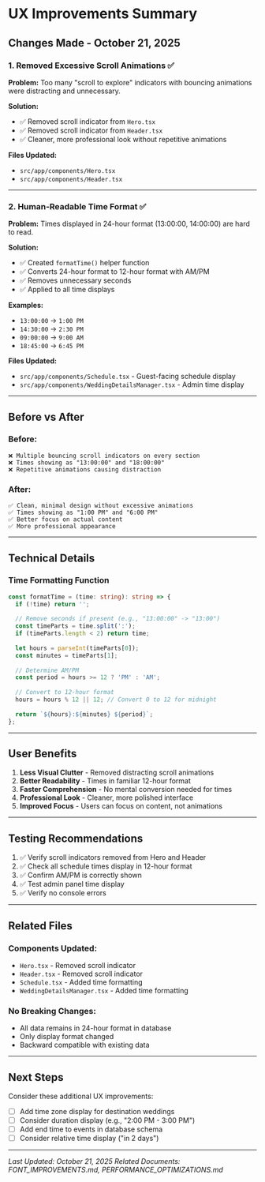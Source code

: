 # UX Improvements Summary

## Changes Made - October 21, 2025

### 1. Removed Excessive Scroll Animations ✅

**Problem:** Too many "scroll to explore" indicators with bouncing animations were distracting and unnecessary.

**Solution:**
- ✅ Removed scroll indicator from `Hero.tsx`
- ✅ Removed scroll indicator from `Header.tsx`
- ✅ Cleaner, more professional look without repetitive animations

**Files Updated:**
- `src/app/components/Hero.tsx`
- `src/app/components/Header.tsx`

---

### 2. Human-Readable Time Format ✅

**Problem:** Times displayed in 24-hour format (13:00:00, 14:00:00) are hard to read.

**Solution:**
- ✅ Created `formatTime()` helper function
- ✅ Converts 24-hour format to 12-hour format with AM/PM
- ✅ Removes unnecessary seconds
- ✅ Applied to all time displays

**Examples:**
- `13:00:00` → `1:00 PM`
- `14:30:00` → `2:30 PM`
- `09:00:00` → `9:00 AM`
- `18:45:00` → `6:45 PM`

**Files Updated:**
- `src/app/components/Schedule.tsx` - Guest-facing schedule display
- `src/app/components/WeddingDetailsManager.tsx` - Admin time display

---

## Before vs After

### Before:
```
❌ Multiple bouncing scroll indicators on every section
❌ Times showing as "13:00:00" and "18:00:00"
❌ Repetitive animations causing distraction
```

### After:
```
✅ Clean, minimal design without excessive animations
✅ Times showing as "1:00 PM" and "6:00 PM"
✅ Better focus on actual content
✅ More professional appearance
```

---

## Technical Details

### Time Formatting Function
```typescript
const formatTime = (time: string): string => {
  if (!time) return '';
  
  // Remove seconds if present (e.g., "13:00:00" -> "13:00")
  const timeParts = time.split(':');
  if (timeParts.length < 2) return time;
  
  let hours = parseInt(timeParts[0]);
  const minutes = timeParts[1];
  
  // Determine AM/PM
  const period = hours >= 12 ? 'PM' : 'AM';
  
  // Convert to 12-hour format
  hours = hours % 12 || 12; // Convert 0 to 12 for midnight
  
  return `${hours}:${minutes} ${period}`;
};
```

---

## User Benefits

1. **Less Visual Clutter** - Removed distracting scroll animations
2. **Better Readability** - Times in familiar 12-hour format
3. **Faster Comprehension** - No mental conversion needed for times
4. **Professional Look** - Cleaner, more polished interface
5. **Improved Focus** - Users can focus on content, not animations

---

## Testing Recommendations

1. ✅ Verify scroll indicators removed from Hero and Header
2. ✅ Check all schedule times display in 12-hour format
3. ✅ Confirm AM/PM is correctly shown
4. ✅ Test admin panel time display
5. ✅ Verify no console errors

---

## Related Files

### Components Updated:
- `Hero.tsx` - Removed scroll indicator
- `Header.tsx` - Removed scroll indicator  
- `Schedule.tsx` - Added time formatting
- `WeddingDetailsManager.tsx` - Added time formatting

### No Breaking Changes:
- All data remains in 24-hour format in database
- Only display format changed
- Backward compatible with existing data

---

## Next Steps

Consider these additional UX improvements:
- [ ] Add time zone display for destination weddings
- [ ] Consider duration display (e.g., "2:00 PM - 3:00 PM")
- [ ] Add end time to events in database schema
- [ ] Consider relative time display ("in 2 days")

---

*Last Updated: October 21, 2025*
*Related Documents: FONT_IMPROVEMENTS.md, PERFORMANCE_OPTIMIZATIONS.md*
